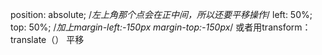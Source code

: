  position: absolute;
            /*左上角那个点会在正中间，所以还要平移操作*/
            left: 50%;
            top: 50%;
            /*加上margin-left:-150px margin-top:-150px*/
            或者用transform：translate（） 平移